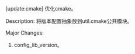 [update:cmake] 优化cmake。

Description:
将版本配置抽象放到util.cmake公共模块。

Major Changes:
1. config_lib_version。